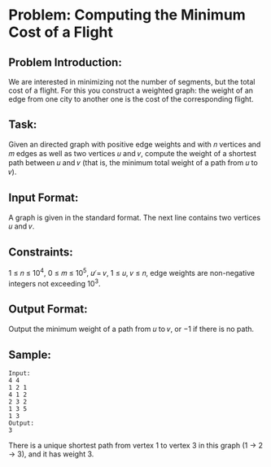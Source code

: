 # Problem: Computing the Minimum Cost of a Flight

## Problem Introduction:

We are interested in minimizing not the number of segments, but the total cost of a flight. For this
you construct a weighted graph: the weight of an edge from one city to another one is the cost of the
corresponding flight.

## Task:

Given an directed graph with positive edge weights and with 𝑛 vertices and 𝑚 edges as well as two
vertices 𝑢 and 𝑣, compute the weight of a shortest path between 𝑢 and 𝑣 (that is, the minimum total weight of a path from 𝑢 to 𝑣).

## Input Format:

A graph is given in the standard format. The next line contains two vertices 𝑢 and 𝑣.

## Constraints:

1 ≤ 𝑛 ≤ 10<sup>4</sup>, 0 ≤ 𝑚 ≤ 10<sup>5</sup>, 𝑢 ̸= 𝑣, 1 ≤ 𝑢, 𝑣 ≤ 𝑛, edge weights are non-negative integers not exceeding 10<sup>3</sup>.

## Output Format:

Output the minimum weight of a path from 𝑢 to 𝑣, or −1 if there is no path.

## Sample:

```
Input:
4 4
1 2 1
4 1 2
2 3 2
1 3 5
1 3
Output:
3

```

There is a unique shortest path from vertex 1 to vertex 3 in this graph (1 → 2 → 3), and it has weight 3.
